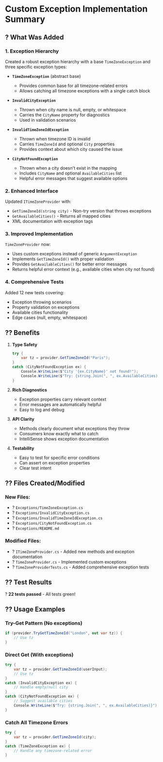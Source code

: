 # Custom Exception Implementation Summary

## ? What Was Added

### 1. Exception Hierarchy
Created a robust exception hierarchy with a base `TimeZoneException` and three specific exception types:

- **`TimeZoneException`** (abstract base)
  - Provides common base for all timezone-related errors
  - Allows catching all timezone exceptions with a single catch block

- **`InvalidCityException`**
  - Thrown when city name is null, empty, or whitespace
  - Carries the `CityName` property for diagnostics
  - Used in validation scenarios

- **`InvalidTimeZoneIdException`**
  - Thrown when timezone ID is invalid
  - Carries `TimeZoneId` and optional `City` properties
  - Provides context about which city caused the issue

- **`CityNotFoundException`**
  - Thrown when a city doesn't exist in the mapping
  - Includes `CityName` and optional `AvailableCities` list
  - Helpful error messages that suggest available options

### 2. Enhanced Interface
Updated `ITimeZoneProvider` with:
- `GetTimeZoneId(string city)` - Non-try version that throws exceptions
- `GetAvailableCities()` - Returns all mapped cities
- XML documentation with exception tags

### 3. Improved Implementation
`TimeZoneProvider` now:
- Uses custom exceptions instead of generic `ArgumentException`
- Implements `GetTimeZoneId()` with proper validation
- Provides `GetAvailableCities()` for better error messages
- Returns helpful error context (e.g., available cities when city not found)

### 4. Comprehensive Tests
Added 12 new tests covering:
- Exception throwing scenarios
- Property validation on exceptions
- Available cities functionality
- Edge cases (null, empty, whitespace)

## ?? Benefits

1. **Type Safety**
   ```csharp
   try {
       var tz = provider.GetTimeZoneId("Paris");
   }
   catch (CityNotFoundException ex) {
       Console.WriteLine($"City '{ex.CityName}' not found!");
       Console.WriteLine($"Try: {string.Join(", ", ex.AvailableCities)}");
   }
   ```

2. **Rich Diagnostics**
   - Exception properties carry relevant context
   - Error messages are automatically helpful
   - Easy to log and debug

3. **API Clarity**
   - Methods clearly document what exceptions they throw
   - Consumers know exactly what to catch
   - IntelliSense shows exception documentation

4. **Testability**
   - Easy to test for specific error conditions
   - Can assert on exception properties
   - Clear test intent

## ?? Files Created/Modified

### New Files:
- ? `Exceptions/TimeZoneException.cs`
- ? `Exceptions/InvalidCityException.cs`
- ? `Exceptions/InvalidTimeZoneIdException.cs`
- ? `Exceptions/CityNotFoundException.cs`
- ? `Exceptions/README.md`

### Modified Files:
- ? `ITimeZoneProvider.cs` - Added new methods and exception documentation
- ? `TimeZoneProvider.cs` - Implemented custom exceptions
- ? `TimeZoneProviderTests.cs` - Added comprehensive exception tests

## ?? Test Results
? **22 tests passed** - All tests green!

## ?? Usage Examples

### Try-Get Pattern (No exceptions)
```csharp
if (provider.TryGetTimeZoneId("London", out var tz)) {
    // Use tz
}
```

### Direct Get (With exceptions)
```csharp
try {
    var tz = provider.GetTimeZoneId(userInput);
    // Use tz
}
catch (InvalidCityException ex) {
    // Handle empty/null city
}
catch (CityNotFoundException ex) {
    // Suggest available cities
    Console.WriteLine($"Try: {string.Join(", ", ex.AvailableCities)}");
}
```

### Catch All Timezone Errors
```csharp
try {
    var tz = provider.GetTimeZoneId(city);
}
catch (TimeZoneException ex) {
    // Handle any timezone-related error
}
```

